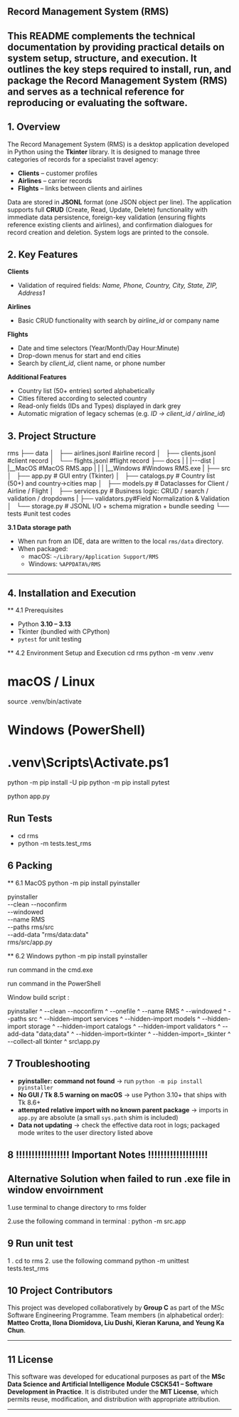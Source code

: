 ## Record Management System (RMS)

This README complements the technical documentation by providing practical details on system setup, structure, and execution.
It outlines the key steps required to install, run, and package the Record Management System (RMS) and serves as a technical reference for reproducing or evaluating the software.
---

## 1. Overview

The Record Management System (RMS) is a desktop application developed in Python using the **Tkinter** library. It is designed to manage three categories of records for a specialist travel agency:

- **Clients** – customer profiles
- **Airlines** – carrier records
- **Flights** – links between clients and airlines

Data are stored in **JSONL** format (one JSON object per line).
The application supports full **CRUD** (Create, Read, Update, Delete) functionality with immediate data persistence, foreign-key validation (ensuring flights reference existing clients and airlines), and confirmation dialogues for record creation and deletion. System logs are printed to the console.

## 2. Key Features

**Clients**
- Validation of required fields: *Name, Phone, Country, City, State, ZIP, Address1*

**Airlines**
- Basic CRUD functionality with search by *airline_id* or company name

**Flights**
- Date and time selectors (Year/Month/Day Hour:Minute)
- Drop-down menus for start and end cities
- Search by *client_id*, client name, or phone number

**Additional Features**
- Country list (50+ entries) sorted alphabetically
- Cities filtered according to selected country
- Read-only fields (IDs and Types) displayed in dark grey
- Automatic migration of legacy schemas (e.g. *ID → client_id / airline_id*)

## 3. Project Structure

rms
    ├── data
    │   ├── airlines.jsonl   #airline record
    │   ├── clients.jsonl    #client record
    │   └── flights.jsonl    #flight record
    ├── docs
    |
    |
    |---dist
    |    |__MacOS       #MacOS RMS.app
    |    |
    |    |__Windows     #Windows RMS.exe
    |
    ├── src
    │   ├── app.py       # GUI entry (Tkinter)
    │   ├── catalogs.py  # Country list (50+) and country→cities map
    │   ├── models.py    # Dataclasses for Client / Airline / Flight
    │   ├── services.py  # Business logic: CRUD / search / validation / dropdowns
    |   ├── validators.py#Field Normalization & Validation
    │   └── storage.py   # JSONL I/O + schema migration + bundle seeding
    └── tests  #unit test codes

**3.1 Data storage path**
- When run from an IDE, data are written to the local `rms/data` directory.
- When packaged:
  - macOS: `~/Library/Application Support/RMS`
  - Windows: `%APPDATA%/RMS`

---

## 4. Installation and Execution

** 4.1 Prerequisites
- Python **3.10 – 3.13**
- Tkinter (bundled with CPython)
- `pytest` for unit testing

** 4.2 Environment Setup and Execution
cd rms
python -m venv .venv
# macOS / Linux
source .venv/bin/activate
# Windows (PowerShell)
# .venv\Scripts\Activate.ps1

python -m pip install -U pip
python -m pip install pytest

python app.py

## Run Tests
- cd rms
- python -m tests.test_rms

## 6 Packing

** 6.1 MacOS
python -m pip install pyinstaller

pyinstaller \
  --clean --noconfirm \
  --windowed \
  --name RMS \
  --paths rms/src \
  --add-data "rms/data:data" \
  rms/src/app.py

** 6.2 Windows
python -m pip install pyinstaller

run command in the cmd.exe

<!-- pyinstaller ^
  --clean --noconfirm ^
  --windowed ^
  --name RMS ^
  --paths rms\src ^
  --add-data "rms\data;data" ^
  rms\src\app.py -->

run command in the PowerShell

<!-- pyinstaller `
  --clean --noconfirm `
  --windowed `
  --name RMS `
  --paths rms\src `
  --add-data "rms\data;data" `
  rms\src\app.py -->

  <!-- pyinstaller `
  --clean --noconfirm `
  --windowed `
  --name RMS `
  --paths src `
  --add-data "data;data" `
  src\app.py -->

Window build script :

pyinstaller ^
  --clean --noconfirm ^
  --onefile ^
  --name RMS ^
  --windowed ^
  --paths src ^
  --hidden-import services ^
  --hidden-import models ^
  --hidden-import storage ^
  --hidden-import catalogs ^
  --hidden-import validators ^
  --add-data "data;data" ^
  --hidden-import=tkinter ^
  --hidden-import=_tkinter ^
  --collect-all tkinter ^
  src\app.py

## 7 Troubleshooting

- **pyinstaller: command not found** → run `python -m pip install pyinstaller`
- **No GUI / Tk 8.5 warning on macOS** → use Python 3.10+ that ships with Tk 8.6+
- **attempted relative import with no known parent package** → imports in `app.py` are absolute (a small `sys.path` shim is included)
- **Data not updating** → check the effective data root in logs; packaged mode writes to the user directory listed above

## 8 !!!!!!!!!!!!!!!!! Important Notes !!!!!!!!!!!!!!!!!!!
## Alternative Solution when failed to run .exe file in window envoirnment

1.use terminal to change directory to rms folder

2.use the following command in terminal : python -m src.app

## 9 Run unit test

1 . cd to rms
2. use the following command python -m unittest tests.test_rms

## 10 Project Contributors

This project was developed collaboratively by **Group C** as part of the MSc Software Engineering Programme.
Team members (in alphabetical order): **Matteo Crotta, Ilona Diomidova, Liu Dushi, Kieran Karuna, and Yeung Ka Chun**.

---

## 11 License

This software was developed for educational purposes as part of the **MSc Data Science and Artificial Intelligence**
**Module CSCK541 – Software Development in Practice**. It is distributed under the **MIT License**, which permits reuse, modification, and distribution with appropriate attribution.

---

